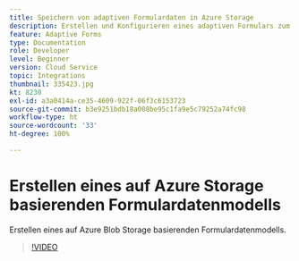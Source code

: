 ```yaml
---
title: Speichern von adaptiven Formulardaten in Azure Storage
description: Erstellen und Konfigurieren eines adaptiven Formulars zum Speichern von Daten in Azure Storage
feature: Adaptive Forms
type: Documentation
role: Developer
level: Beginner
version: Cloud Service
topic: Integrations
thumbnail: 335423.jpg
kt: 8230
exl-id: a3a0414a-ce35-4609-922f-06f3c6153723
source-git-commit: b3e9251bdb18a008be95c1fa9e5c79252a74fc98
workflow-type: ht
source-wordcount: '33'
ht-degree: 100%

---
```


# Erstellen eines auf Azure Storage basierenden Formulardatenmodells

Erstellen eines auf Azure Blob Storage basierenden Formulardatenmodells.

>[!VIDEO](https://video.tv.adobe.com/v/335423?quality=12&learn=on)
